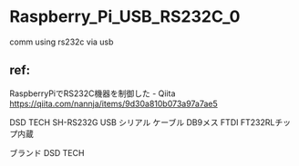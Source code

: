 # Raspberry_Pi_USB_RS232C_0
comm using rs232c via usb

## ref:

RaspberryPiでRS232C機器を制御した - Qiita https://qiita.com/nannja/items/9d30a810b073a97a7ae5

DSD TECH SH-RS232G USB シリアル ケーブル DB9メス FTDI FT232RLチップ内蔵 

ブランド	DSD TECH

